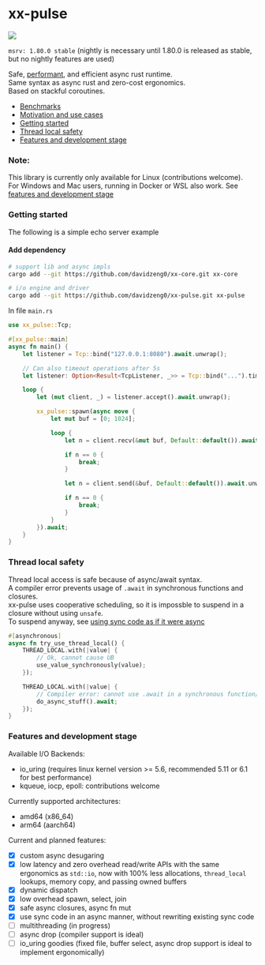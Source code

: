 # xx-pulse

![](https://github.com/davidzeng0/xx-pulse/actions/workflows/build.yml/badge.svg?event=push)

`msrv: 1.80.0 stable`
(nightly is necessary until 1.80.0 is released as stable, but no nightly features are used)

Safe, [performant](./benchmarks/README.md), and efficient async rust runtime. <br>
Same syntax as async rust and zero-cost ergonomics. <br>
Based on stackful coroutines. <br>

- [Benchmarks](./benchmarks/README.md) <br>
- [Motivation and use cases](./Motivation.md) <br>
- [Getting started](#getting-started)
- [Thread local safety](#thread-local-safety)
- [Features and development stage](#features-and-development-stage)

### Note:
This library is currently only available for Linux (contributions welcome).<br>
For Windows and Mac users, running in Docker or WSL also work. See [features and development stage](#features-and-development-stage)

### Getting started

The following is a simple echo server example

#### Add dependency
```sh
# support lib and async impls
cargo add --git https://github.com/davidzeng0/xx-core.git xx-core

# i/o engine and driver
cargo add --git https://github.com/davidzeng0/xx-pulse.git xx-pulse
```

In file `main.rs`
```rust
use xx_pulse::Tcp;

#[xx_pulse::main]
async fn main() {
    let listener = Tcp::bind("127.0.0.1:8080").await.unwrap();

    // Can also timeout operations after 5s
    let listener: Option<Result<TcpListener, _>> = Tcp::bind("...").timeout(xx_core::duration!(5 s)).await;

    loop {
        let (mut client, _) = listener.accept().await.unwrap();

        xx_pulse::spawn(async move {
            let mut buf = [0; 1024];

            loop {
                let n = client.recv(&mut buf, Default::default()).await.unwrap();

                if n == 0 {
                    break;
                }

                let n = client.send(&buf, Default::default()).await.unwrap();

                if n == 0 {
                    break;
                }
            }
        }).await;
    }
}
```

### Thread local safety

Thread local access is safe because of async/await syntax. <br>
A compiler error prevents usage of `.await` in synchronous functions and closures. <br>
xx-pulse uses cooperative scheduling, so it is impossble to suspend in a closure without using `unsafe`. <br>
To suspend anyway, see [using sync code as if it were async](./Motivation.md#use-sync-code-as-if-it-were-async)

```rust
#[asynchronous]
async fn try_use_thread_local() {
	THREAD_LOCAL.with(|value| {
		// Ok, cannot cause UB
		use_value_synchronously(value);
	});

	THREAD_LOCAL.with(|value| {
		// Compiler error: cannot use .await in a synchronous function/closure!
		do_async_stuff().await;
	});
}
```

### Features and development stage

Available I/O Backends:
- io_uring (requires linux kernel version >= 5.6, recommended 5.11 or 6.1 for best performance)
- kqueue, iocp, epoll: contributions welcome

Currently supported architectures:
- amd64 (x86_64)
- arm64 (aarch64)

Current and planned features:
- [x] custom async desugaring
- [x] low latency and zero overhead read/write APIs with the same ergonomics as `std::io`, now with 100% less allocations, `thread_local` lookups, memory copy, and passing owned buffers
- [x] dynamic dispatch
- [x] low overhead spawn, select, join
- [x] safe async closures, async fn mut
- [x] use sync code in an async manner, without rewriting existing sync code
- [ ] multithreading (in progress)
- [ ] async drop (compiler support is ideal)
- [ ] io_uring goodies (fixed file, buffer select, async drop support is ideal to implement ergonomically)